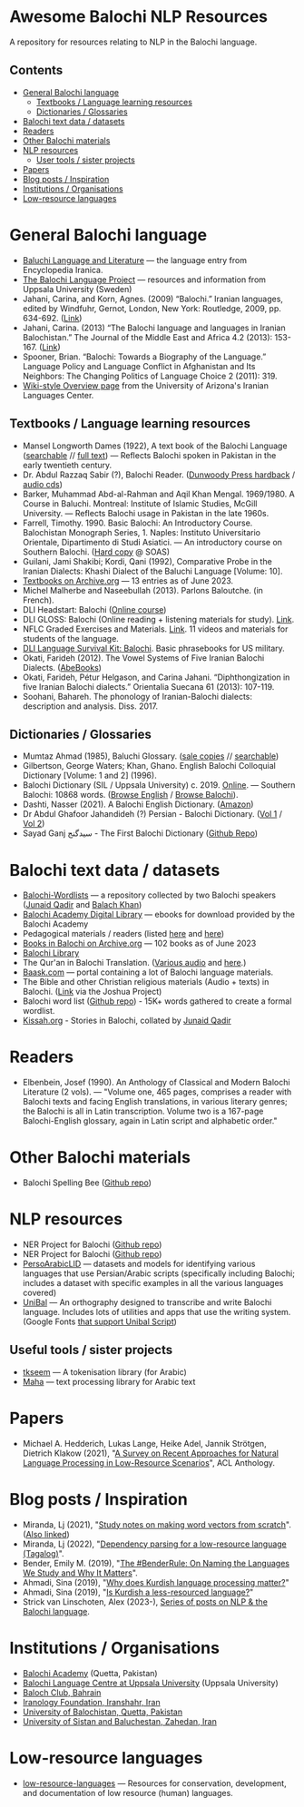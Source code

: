 # Awesome Balochi NLP Resources

A repository for resources relating to NLP in the Balochi language.

## Contents

- [General Balochi language](#general-balochi-language)
  - [Textbooks / Language learning resources](#textbooks--language-learning-resources)
  - [Dictionaries / Glossaries](#dictionaries--glossaries)
- [Balochi text data / datasets](#balochi-text-data--datasets)
- [Readers](#readers)
- [Other Balochi materials](#other-balochi-materials)
- [NLP resources](#nlp-resources)
  - [User tools / sister projects](#useful-tools--sister-projects)
- [Papers](#papers)
- [Blog posts / Inspiration](#blog-posts--inspiration)
- [Institutions / Organisations](#institutions--organisations)
- [Low-resource languages](#low-resource-languages)

# General Balochi language

- [Baluchi Language and Literature](https://www.iranicaonline.org/articles/baluchistan-iii) — the language entry from Encyclopedia Iranica.
- [The Balochi Language Project](https://www.lingfil.uu.se/forskning/the-balochi-language-project/) — resources and information from Uppsala University (Sweden)
- Jahani, Carina, and Korn, Agnes. (2009) “Balochi.” Iranian languages, edited by Windfuhr, Gernot, London, New York: Routledge, 2009, pp. 634-692. ([Link](https://www.routledge.com/The-Iranian-Languages/Windfuhr/p/book/9780415622356))
- Jahani, Carina. (2013) “The Balochi language and languages in Iranian Balochistan.” The Journal of the Middle East and Africa 4.2 (2013): 153-167. ([Link](https://www.tandfonline.com/doi/abs/10.1080/21520844.2013.831333?journalCode=ujme20))
- Spooner, Brian. “Balochi: Towards a Biography of the Language.” Language Policy and Language Conflict in Afghanistan and Its Neighbors: The Changing Politics of Language Choice 2 (2011): 319.
- [Wiki-style Overview page](https://iranian-languages.arizona.edu/balochi) from the University of Arizona's Iranian Languages Center.

## Textbooks / Language learning resources

- Mansel Longworth Dames (1922), A text book of the Balochi Language ([searchable](https://dsal.uchicago.edu/dictionaries/dames-textbook/) // [full text](https://archive.org/details/textbookofbaloch00damerich)) — Reflects Balochi spoken in Pakistan in the early twentieth century.
- Dr. Abdul Razzaq Sabir (?), Balochi Reader. ([Dunwoody Press hardback](https://www.dunwoodypublishing.com/product-page/balochi-reader) / [audio cds](https://www.dunwoodypublishing.com/product-page/balochi-reader-audio-cd))
- Barker, Muhammad Abd-al-Rahman and Aqil Khan Mengal. 1969/1980. A Course in Baluchi. Montreal: Institute of Islamic Studies, McGill University. — Reflects Balochi usage in Pakistan in the late 1960s.
- Farrell, Timothy. 1990. Basic Balochi: An Introductory Course. Balochistan Monograph Series, 1. Naples: Instituto Universitario Orientale, Dipartimento di Studi Asiatici. — An introductory course on Southern Balochi. ([Hard copy](https://library.soas.ac.uk/Record/409066) @ SOAS)
- Guilani, Jami Shakibi; Kordi, Qani (1992), Comparative Probe in the Iranian Dialects: Khashi Dialect of the Baluchi Language [Volume: 10].
- [Textbooks on Archive.org](https://archive.org/search?query=subject%3A%22Baluchi+language%22) — 13 entries as of June 2023.
- Michel Malherbe and Naseebullah (2013). Parlons Baloutche. (in French).
- DLI Headstart: Balochi ([Online course](https://hs2.dliflc.edu/balochi.html))
- DLI GLOSS: Balochi (Online reading + listening materials for study). [Link](https://gloss.dliflc.edu).
- NFLC Graded Exercises and Materials. [Link](https://portal.nflc.umd.edu/lessons/language/balochi). 11 videos and materials for students of the language.
- [DLI Language Survival Kit: Balochi](https://fieldsupport.dliflc.edu/productList.aspx?v=lsk). Basic phrasebooks for US military.
- Okati, Farideh (2012). The Vowel Systems of Five Iranian Balochi Dialects. ([AbeBooks](https://www.abebooks.com/servlet/BookDetailsPL?bi=21221372929&searchurl=an%3Dokati%2Bfarideh%26sortby%3D17%26tn%3Dvowel%2Bsystems%2Bfive%2Biranian%2Bbalochi&cm_sp=snippet-_-srp1-_-title1))
- Okati, Farideh, Pétur Helgason, and Carina Jahani. “Diphthongization in five Iranian Balochi dialects.” Orientalia Suecana 61 (2013): 107-119.
- Soohani, Bahareh. The phonology of Iranian-Balochi dialects: description and analysis. Diss. 2017.

## Dictionaries / Glossaries

- Mumtaz Ahmad (1985), Baluchi Glossary. ([sale copies](http://www.multilingualbooks.com/balochi.html) // [searchable](https://dsal.uchicago.edu/dictionaries/mumtaz/))
- Gilbertson, George Waters; Khan, Ghano. English Balochi Colloquial Dictionary [Volume: 1 and 2] (1996).
- Balochi Dictionary (SIL / Uppsala University) c. 2019. [Online](https://www.webonary.org/balochidictionary/). — Southern Balochi: 10868 words. ([Browse English](https://www.webonary.org/balochidictionary/browse/browse-english/) / [Browse Balochi](https://www.webonary.org/balochidictionary/browse/browse-vernacular/)).
- Dashti, Nasser (2021). A Balochi English Dictionary. ([Amazon](https://www.amazon.com/Balochi-English-Dictionary-Naseer-Dashti/dp/1490798463?tag=soumet-20))
- Dr Abdul Ghafoor Jahandideh (?) Persian - Balochi Dictionary. ([Vol 1](https://ia600900.us.archive.org/25/items/BalochiPersianDictionaryVolOne/Balochi%20Persian%20Dictionary%20Vol%20One.pdf) / [Vol 2](https://ia800900.us.archive.org/25/items/BalochiPersianDictionaryVolOne/Balochi%20Persian%20Dictionary%20Vol%20Two.pdf))
- Sayad Ganj سیدگنج - The First Balochi Dictionary ([Github Repo](https://github.com/umairayub79/SayadGanj-Desktop))

# Balochi text data / datasets

- [Balochi-Wordlists](https://github.com/JunaidQadirB/Balochi-Wordlists) — a repository collected by two Balochi speakers ([Junaid Qadir](https://github.com/JunaidQadirB) and [Balach Khan](https://github.com/balach-khan))
- [Balochi Academy Digital Library](https://ebook.balochiacademy.org) — ebooks for download provided by the Balochi Academy
- Pedagogical materials / readers (listed [here](http://salrc.uchicago.edu/workshops/sponsored/121203/resources/balochi_ronkin.htm) and [here](https://balochilinguist.wordpress.com/2011/03/25/teaching-materials-of-balochi-language/))
- [Books in Balochi on Archive.org](https://archive.org/details/booksbylanguage_balochi?tab=about) — 102 books as of June 2023
- [Balochi Library](https://balochlibrary.com)
- The Qur'an in Balochi Translation. ([Various audio](https://www.amazon.com/Balochi-Translation-Ibrahim-Muhammad-Madani/dp/B00YM0L4PE/ref=sr_1_17?sr=8-17&tag=soumet-20&keywords=balochi&dchild=1&qid=1589942632) and [here](https://www.youtube.com/playlist?list=PLoO2BPgoarMENaWcvehV35_L1m-XalPot).)
- [Baask.com](http://baask.com/archive/) — portal containing a lot of Balochi language materials.
- The Bible and other Christian religious materials (Audio + texts) in Balochi. ([Link](https://joshuaproject.net/people_groups/15034/IR) via the Joshua Project)
- Balochi word list ([Github repo](https://github.com/umairayub79/Balochi-Words)) - 15K+ words gathered to create a formal wordlist.
- [Kissah.org](https://kissah.org) - Stories in Balochi, collated by [Junaid Qadir](https://github.com/JunaidQadirB)

# Readers

- Elbenbein, Josef (1990). An Anthology of Classical and Modern Balochi Literature (2 vols). — "Volume one, 465 pages, comprises a reader with Balochi texts and facing English translations, in various literary genres; the Balochi is all in Latin transcription. Volume two is a 167-page Balochi-English glossary, again in Latin script and alphabetic order."

# Other Balochi materials

- Balochi Spelling Bee ([Github repo](https://github.com/umairayub79/Balochi-SpellingBee))

# NLP resources

- NER Project for Balochi ([Github repo](https://github.com/RaihanShakeel/Final-Year-Project))
- NER Project for Balochi ([Github repo](https://github.com/daniyalshakeel5/Named-Entity-Recognation-for-Balochi-Language))
- [PersoArabicLID](https://github.com/sinaahmadi/PersoArabicLID) — datasets and models for identifying various languages that use Persian/Arabic scripts (specifically including Balochi; includes a dataset with specific examples in all the various languages covered)
- [UniBal](https://github.com/theunibal/UniBal) — An orthography designed to transcribe and write Balochi language. Includes lots of utilities and apps that use the writing system. (Google Fonts [that support Unibal Script](https://github.com/theunibal/UniBal))

## Useful tools / sister projects

- [tkseem](https://github.com/ARBML/tkseem) — A tokenisation library (for Arabic)
- [Maha](https://github.com/TRoboto/Maha) — text processing library for Arabic text

# Papers

- Michael A. Hedderich, Lukas Lange, Heike Adel, Jannik Strötgen, Dietrich Klakow (2021), "[A Survey on Recent Approaches for Natural Language Processing in Low-Resource Scenarios](https://aclanthology.org/2021.naacl-main.201/)", ACL Anthology.

# Blog posts / Inspiration

- Miranda, Lj (2021), "[Study notes on making word vectors from scratch](https://ljvmiranda921.github.io/notebook/2021/12/11/word-vectors/)". ([Also linked](https://towardsdatascience.com/creating-word-embeddings-coding-the-word2vec-algorithm-in-python-using-deep-learning-b337d0ba17a8))
- Miranda, Lj (2022), "[Dependency parsing for a low-resource language (Tagalog)](https://ljvmiranda921.github.io/notebook/2022/04/24/low-resource-dep-parse/)".
- Bender, Emily M. (2019), "[The #BenderRule: On Naming the Languages We Study and Why It Matters](https://thegradient.pub/the-benderrule-on-naming-the-languages-we-study-and-why-it-matters/)".
- Ahmadi, Sina (2019), "[Why does Kurdish language processing matter?](https://sinaahmadi.github.io/posts/why-kurdish-language-processing-matters.html)"
- Ahmadi, Sina (2019), "[Is Kurdish a less-resourced language?](https://sinaahmadi.github.io/posts/is-kurdish-a-less-resourced-language.html)"
- Strick van Linschoten, Alex (2023-), [Series of posts on NLP & the Balochi language](https://mlops.systems/#category=balochi).

# Institutions / Organisations

- [Balochi Academy](https://ebook.balochiacademy.org/about-us) (Quetta, Pakistan)
- [Balochi Language Centre at Uppsala University](https://www.lingfil.uu.se/forskning/the-balochi-language-project/) (Uppsala University)
- [Baloch Club, Bahrain](https://www.facebook.com/BalochClubBH/)
- [Iranology Foundation, Iranshahr, Iran](http://iranology.ir)
- [University of Balochistan, Quetta, Pakistan](http://www.uob.edu.pk)
- [University of Sistan and Baluchestan, Zahedan, Iran](https://www.usb.ac.ir/en)

# Low-resource languages

- [low-resource-languages](https://github.com/RichardLitt/low-resource-languages) — Resources for conservation, development, and documentation of low resource (human) languages.
